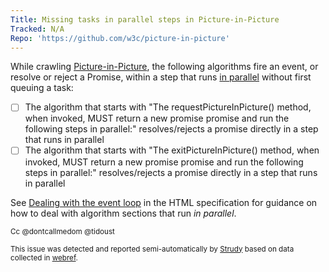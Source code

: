 ```yaml
---
Title: Missing tasks in parallel steps in Picture-in-Picture
Tracked: N/A
Repo: 'https://github.com/w3c/picture-in-picture'
---
```


While crawling [Picture-in-Picture](https://w3c.github.io/picture-in-picture/), the following algorithms fire an event, or resolve or reject a Promise, within a step that runs [in parallel](https://html.spec.whatwg.org/multipage/infrastructure.html#in-parallel) without first queuing a task:
* [ ] The algorithm that starts with "The requestPictureInPicture() method, when invoked, MUST return a new promise promise and run the following steps in parallel:" resolves/rejects a promise directly in a step that runs in parallel
* [ ] The algorithm that starts with "The exitPictureInPicture() method, when invoked, MUST return a new promise promise and run the following steps in parallel:" resolves/rejects a promise directly in a step that runs in parallel

See [Dealing with the event loop](https://html.spec.whatwg.org/multipage/webappapis.html#event-loop-for-spec-authors) in the HTML specification for guidance on how to deal with algorithm sections that run *in parallel*.

<sub>Cc @dontcallmedom @tidoust</sub>

<sub>This issue was detected and reported semi-automatically by [Strudy](https://github.com/w3c/strudy/) based on data collected in [webref](https://github.com/w3c/webref/).</sub>
